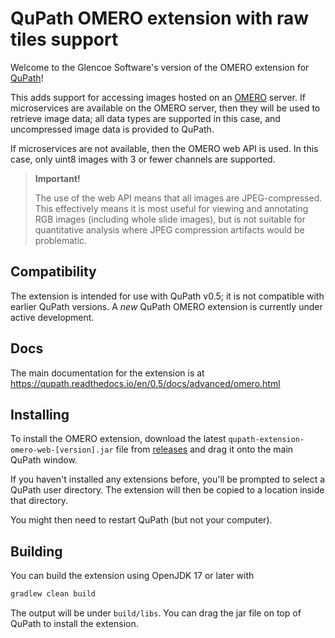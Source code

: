 # QuPath OMERO extension with raw tiles support

Welcome to the Glencoe Software's version of the OMERO extension for [QuPath](http://qupath.github.io)!

This adds support for accessing images hosted on an [OMERO](https://www.openmicroscopy.org/omero/) 
server.  If microservices are available on the OMERO server, then they will be used to retrieve
image data; all data types are supported in this case, and uncompressed image data is provided to QuPath.

If microservices are not available, then the OMERO web API is used. In this case, only uint8 images
with 3 or fewer channels are supported.

> **Important!**
> 
> The use of the web API means that all images are 
JPEG-compressed.
This effectively means it is most useful for viewing and annotating RGB images 
(including whole slide images), but is not suitable for quantitative analysis 
where JPEG compression artifacts would be problematic.

## Compatibility

The extension is intended for use with QuPath v0.5; it is not compatible with earlier QuPath versions.
A *new* QuPath OMERO extension is currently under active development.

## Docs

The main documentation for the extension is at https://qupath.readthedocs.io/en/0.5/docs/advanced/omero.html

## Installing

To install the OMERO extension, download the latest `qupath-extension-omero-web-[version].jar` file from [releases](https://github.com/glencoesoftware/qupath-extension-omero-web/releases) and drag it onto the main QuPath window.

If you haven't installed any extensions before, you'll be prompted to select a QuPath user directory.
The extension will then be copied to a location inside that directory.

You might then need to restart QuPath (but not your computer).


## Building

You can build the extension using OpenJDK 17 or later with

```bash
gradlew clean build
```

The output will be under `build/libs`.
You can drag the jar file on top of QuPath to install the extension.
